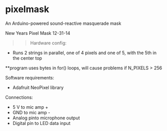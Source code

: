 # pixelmask
 An Arduino-powered sound-reactive masquerade mask

 New Years Pixel Mask
 12-31-14

>> Hardware config:
  - Runs 2 strings in parallel, one of 4 pixels and one of 5, with the 5th in the center top
  
  **program uses bytes in for() loops, will cause problems if N_PIXELS > 256
 
Software requirements:
 - Adafruit NeoPixel library
 
Connections:
 - 5 V to mic amp +
 - GND to mic amp -
 - Analog pinto microphone output
 - Digital pin to LED data input